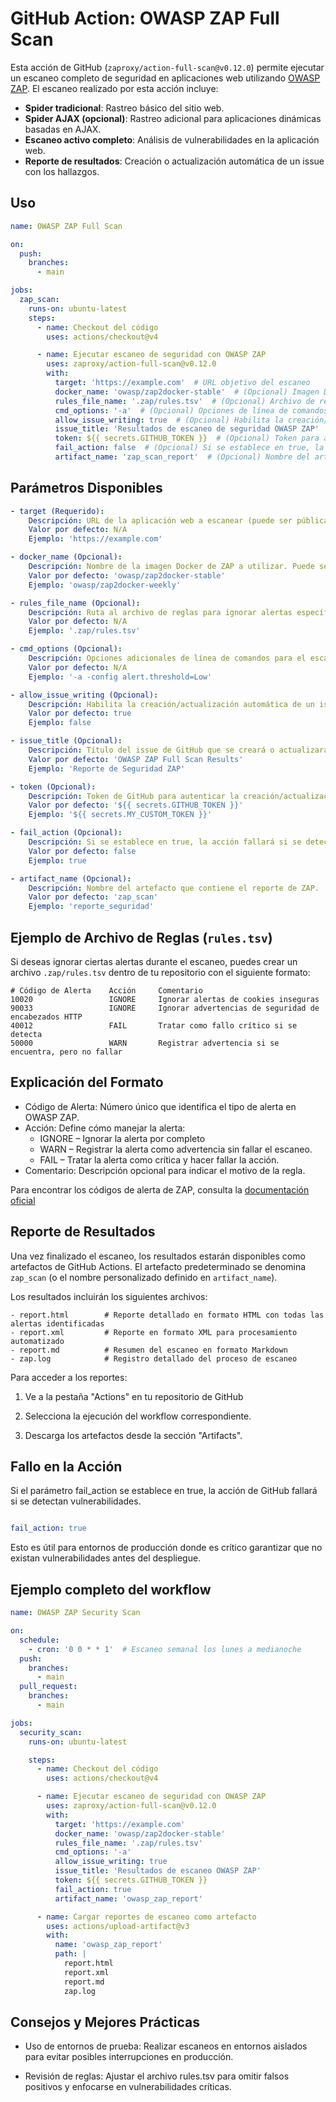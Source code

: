 # GitHub Action: OWASP ZAP Full Scan

Esta acción de GitHub (`zaproxy/action-full-scan@v0.12.0`) permite ejecutar un escaneo completo de seguridad en aplicaciones web utilizando [OWASP ZAP](https://www.zaproxy.org/). El escaneo realizado por esta acción incluye:

- **Spider tradicional**: Rastreo básico del sitio web.
- **Spider AJAX (opcional)**: Rastreo adicional para aplicaciones dinámicas basadas en AJAX.
- **Escaneo activo completo**: Análisis de vulnerabilidades en la aplicación web.
- **Reporte de resultados**: Creación o actualización automática de un issue con los hallazgos.

## Uso

```yaml
name: OWASP ZAP Full Scan

on:
  push:
    branches:
      - main

jobs:
  zap_scan:
    runs-on: ubuntu-latest
    steps:
      - name: Checkout del código
        uses: actions/checkout@v4

      - name: Ejecutar escaneo de seguridad con OWASP ZAP
        uses: zaproxy/action-full-scan@v0.12.0
        with:
          target: 'https://example.com'  # URL objetivo del escaneo
          docker_name: 'owasp/zap2docker-stable'  # (Opcional) Imagen Docker de ZAP
          rules_file_name: '.zap/rules.tsv'  # (Opcional) Archivo de reglas para ignorar alertas
          cmd_options: '-a'  # (Opcional) Opciones de línea de comandos adicionales
          allow_issue_writing: true  # (Opcional) Habilita la creación/actualización de issues
          issue_title: 'Resultados de escaneo de seguridad OWASP ZAP'  # (Opcional) Título del issue
          token: ${{ secrets.GITHUB_TOKEN }}  # (Opcional) Token para autenticar la creación de issues
          fail_action: false  # (Opcional) Si se establece en true, la acción fallará si se detectan alertas
          artifact_name: 'zap_scan_report'  # (Opcional) Nombre del artefacto del reporte
```
## Parámetros Disponibles

```yaml
- target (Requerido): 
    Descripción: URL de la aplicación web a escanear (puede ser pública o accesible localmente).
    Valor por defecto: N/A
    Ejemplo: 'https://example.com'

- docker_name (Opcional): 
    Descripción: Nombre de la imagen Docker de ZAP a utilizar. Puede ser la versión estable o semanal.
    Valor por defecto: 'owasp/zap2docker-stable'
    Ejemplo: 'owasp/zap2docker-weekly'

- rules_file_name (Opcional): 
    Descripción: Ruta al archivo de reglas para ignorar alertas específicas del escaneo. 
    Valor por defecto: N/A
    Ejemplo: '.zap/rules.tsv'

- cmd_options (Opcional): 
    Descripción: Opciones adicionales de línea de comandos para el escaneo completo.
    Valor por defecto: N/A
    Ejemplo: '-a -config alert.threshold=Low'

- allow_issue_writing (Opcional): 
    Descripción: Habilita la creación/actualización automática de un issue con los resultados del escaneo.
    Valor por defecto: true
    Ejemplo: false

- issue_title (Opcional): 
    Descripción: Título del issue de GitHub que se creará o actualizará con los resultados.
    Valor por defecto: 'OWASP ZAP Full Scan Results'
    Ejemplo: 'Reporte de Seguridad ZAP'

- token (Opcional): 
    Descripción: Token de GitHub para autenticar la creación/actualización del issue.
    Valor por defecto: '${{ secrets.GITHUB_TOKEN }}'
    Ejemplo: '${{ secrets.MY_CUSTOM_TOKEN }}'

- fail_action (Opcional): 
    Descripción: Si se establece en true, la acción fallará si se detectan alertas.
    Valor por defecto: false
    Ejemplo: true

- artifact_name (Opcional): 
    Descripción: Nombre del artefacto que contiene el reporte de ZAP.
    Valor por defecto: 'zap_scan'
    Ejemplo: 'reporte_seguridad'

```
## Ejemplo de Archivo de Reglas (`rules.tsv`)

Si deseas ignorar ciertas alertas durante el escaneo, puedes crear un archivo `.zap/rules.tsv` dentro de tu repositorio con el siguiente formato:

```plaintext
# Código de Alerta    Acción     Comentario
10020                 IGNORE     Ignorar alertas de cookies inseguras
90033                 IGNORE     Ignorar advertencias de seguridad de encabezados HTTP
40012                 FAIL       Tratar como fallo crítico si se detecta
50000                 WARN       Registrar advertencia si se encuentra, pero no fallar

```
## Explicación del Formato

- Código de Alerta: Número único que identifica el tipo de alerta en OWASP ZAP.
- Acción: Define cómo manejar la alerta:
    - IGNORE – Ignorar la alerta por completo
    - WARN – Registrar la alerta como advertencia sin fallar el escaneo.
    - FAIL – Tratar la alerta como crítica y hacer fallar la acción.
- Comentario: Descripción opcional para indicar el motivo de la regla.

Para encontrar los códigos de alerta de ZAP, consulta la [documentación oficial](https://github.com/marketplace/actions/zap-full-scan)

## Reporte de Resultados

Una vez finalizado el escaneo, los resultados estarán disponibles como artefactos de GitHub Actions. El artefacto predeterminado se denomina `zap_scan` (o el nombre personalizado definido en `artifact_name`). 

Los resultados incluirán los siguientes archivos:

```plaintext
- report.html        # Reporte detallado en formato HTML con todas las alertas identificadas
- report.xml         # Reporte en formato XML para procesamiento automatizado
- report.md          # Resumen del escaneo en formato Markdown
- zap.log            # Registro detallado del proceso de escaneo
```
Para acceder a los reportes:
 1. Ve a la pestaña "Actions" en tu repositorio de GitHub

 2. Selecciona la ejecución del workflow correspondiente.

 3. Descarga los artefactos desde la sección "Artifacts".

## Fallo en la Acción

Si el parámetro fail_action se establece en true, la acción de GitHub fallará si se detectan vulnerabilidades.

```yaml

fail_action: true

```
Esto es útil para entornos de producción donde es crítico garantizar que no existan vulnerabilidades antes del despliegue.

## Ejemplo completo del workflow

```yaml
name: OWASP ZAP Security Scan

on:
  schedule:
    - cron: '0 0 * * 1'  # Escaneo semanal los lunes a medianoche
  push:
    branches:
      - main
  pull_request:
    branches:
      - main

jobs:
  security_scan:
    runs-on: ubuntu-latest

    steps:
      - name: Checkout del código
        uses: actions/checkout@v4

      - name: Ejecutar escaneo de seguridad con OWASP ZAP
        uses: zaproxy/action-full-scan@v0.12.0
        with:
          target: 'https://example.com'
          docker_name: 'owasp/zap2docker-stable'
          rules_file_name: '.zap/rules.tsv'
          cmd_options: '-a'
          allow_issue_writing: true
          issue_title: 'Resultados de escaneo OWASP ZAP'
          token: ${{ secrets.GITHUB_TOKEN }}
          fail_action: true
          artifact_name: 'owasp_zap_report'

      - name: Cargar reportes de escaneo como artefacto
        uses: actions/upload-artifact@v3
        with:
          name: 'owasp_zap_report'
          path: |
            report.html
            report.xml
            report.md
            zap.log
```

## Consejos y Mejores Prácticas

- Uso de entornos de prueba: Realizar escaneos en entornos aislados para evitar posibles interrupciones en producción.

- Revisión de reglas: Ajustar el archivo rules.tsv para omitir falsos positivos y enfocarse en vulnerabilidades críticas.
